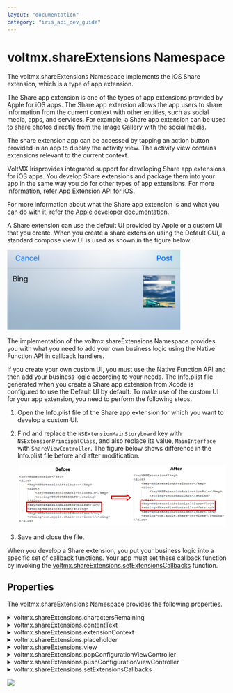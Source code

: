```yaml
---
layout: "documentation"
category: "iris_api_dev_guide"
---
```

                             


voltmx.shareExtensions Namespace
==============================

The voltmx.shareExtensions Namespace implements the iOS Share extension, which is a type of app extension.

The Share app extension is one of the types of app extensions provided by Apple for iOS apps. The Share app extension allows the app users to share information from the current context with other entities, such as social media, apps, and services. For example, a Share app extension can be used to share photos directly from the Image Gallery with the social media.

The share extension app can be accessed by tapping an action button provided in an app to display the activity view. The activity view contains extensions relevant to the current context.

VoltMX Irisprovides integrated support for developing Share app extensions for iOS apps. You develop Share extensions and package them into your app in the same way you do for other types of app extensions. For more information, refer [App Extension API for iOS](app-extension-ios.html).

For more information about what the Share app extension is and what you can do with it, refer the [Apple developer documentation](app-extension-ios.html).

A Share extension can use the default UI provided by Apple or a custom UI that you create. When you create a share extension using the Default GUI, a standard compose view UI is used as shown in the figure below.

![](resources/images/shareextension-defaultgui_398x184.png)

The implementation of the voltmx.shareExtensions Namespace provides you with what you need to add your own business logic using the Native Function API in callback handlers.

If you create your own custom UI, you must use the Native Function API and then add your business logic according to your needs. The Info.plist file generated when you create a Share app extension from Xcode is configured to use the Default UI by default. To make use of the custom UI for your app extension, you need to perform the following steps.

1.  Open the Info.plist file of the Share app extension for which you want to develop a custom UI.
2.  Find and replace the `NSExtensionMainStoryboard` key with `NSExtensionPrincipalClass`, and also replace its value, `MainInterface` with `ShareViewController`. The figure below shows difference in the Info.plist file before and after modification.
    
    ![](resources/images/info-plist-modification_679x196.png)
    
3.  Save and close the file.

When you develop a Share extension, you put your business logic into a specific set of callback functions. Your app must set these callback function by invoking the [voltmx.shareExtensions.setExtensionsCallbacks](#setExtensionsCallbacks) function.

Properties
----------

The voltmx.shareExtensions Namespace provides the following properties.


<details close markdown="block"><summary>voltmx.shareExtensions.charactersRemaining</summary>

* * *

Sets an initial value to be displayed as the number of characters remaining in the placeholder.

<b>Syntax</b>

{% highlight VoltMx %}
voltmx.shareExtensions.charactersRemaining;
{% endhighlight %}

<b>Example</b>

{% highlight VoltMx %}//Sample code  
voltmx.shareExtensions.charactersRemaining = 100;
{% endhighlight %}

<b>Type</b>

Number

<b>Read/Write</b>

Read and write.

<b>Remarks</b>

This property is accessible only in the default GUI mode.

<b>Platform Availability</b>

iOS

</details>
<details close markdown="block"><summary>voltmx.shareExtensions.contentText</summary>

* * *

Contains the text from the current textView.

<b>Syntax</b>

{% highlight VoltMx %}
voltmx.shareExtensions.contentText;
{% endhighlight %}

<b>Example</b>

{% highlight VoltMx %}//Sample code  
var text = voltmx.shareExtensions.contentText;
{% endhighlight %}

<b>Type</b>

String

<b>Return Values</b>

text

<b>Remarks</b>

This property is only available in the default GUI mode.

<b>Platform Availability</b>

iOS

</details>
<details close markdown="block"><summary>voltmx.shareExtensions.extensionContext</summary>

* * *

Returns the current extension context.

<b>Syntax</b>

{% highlight VoltMx %}
voltmx.shareExtensions.extensionContext;
{% endhighlight %}

<b>Example</b>

{% highlight VoltMx %}//Sample code  
var Context = voltmx.shareExtensions.extensionContext;
Context.extensionContext.completeRequestReturningItemsCompletionHandler([], );
{% endhighlight %}

<b>Type</b>

Object

<b>Read/Write</b>

Read only

<b>Platform Availability</b>

iOS

</details>
<details close markdown="block"><summary>voltmx.shareExtensions.placeholder</summary>

* * *

Sets the text for the share app extension in the placeholder.

<b>Syntax</b>

{% highlight VoltMx %}
voltmx.shareExtensions.placeholder;
{% endhighlight %}

<b>Example</b>

{% highlight VoltMx %}//Sample code  
voltmx.shareExtensions.placeholder = "write here";
{% endhighlight %}

<b>Type</b>

String

<b>Read/Write</b>

Read and write.

<b>Remarks</b>

The API works only in default GUI mode.

<b>Platform Availability</b>

iOS

</details>
<details close markdown="block"><summary>voltmx.shareExtensions.view</summary>

* * *

Holds the current extension view.

<b>Syntax</b>

{% highlight VoltMx %}
voltmx.shareExtensions.view;
{% endhighlight %}

<b>Example</b>

{% highlight VoltMx %}//Sample code  
var myView = voltmx.shareExtensions.view;
myView.addSubView(button);
{% endhighlight %}

<b>Type</b>

UIView

<b>Read/Write</b>

Read only.

<b>Platform Availability</b>

iOS

Functions
---------

The voltmx.shareExtensions Namespace provides the following function.

</details>
<details close markdown="block"><summary>voltmx.shareExtensions.popConfigurationViewController</summary>

* * *

Dismisses the current configuration view controller.

<b>Syntax</b>

{% highlight VoltMx %}voltmx.shareExtensions.popConfigurationViewController();
{% endhighlight %}

<b>Example</b>

{% highlight VoltMx %}//Sample code  
voltmx.shareExtensions.popConfigurationViewController();
{% endhighlight %}

<b>Parameters</b>

None.

<b>Return Values</b>

None.

<b>Remarks</b>

The function works only in the default GUI mode.

<b>Platform Availability</b>

iOS.

</details>
<details close markdown="block"><summary>voltmx.shareExtensions.pushConfigurationViewController</summary>

* * *

Displays a configuration view controller.

<b>Syntax</b>

{% highlight VoltMx %}
voltmx.shareExtensions.pushConfigurationViewController(UIVController);
{% endhighlight %}

<b>Input Parameters</b>

| Parameter | Description |
| --- | --- |
| UIViewController | A UIViewController that your app creates using the Native Functions. |

 

<b>Example</b>

{% highlight VoltMx %}
var UIVC = //native bindings code to create UIViewController  
 voltmx.shareExtensions.pushConfigurationViewController(UIVC);
{% endhighlight %}

<b>Return Values</b>

None.

<b>Remarks</b>

The function works only in the default GUI mode. The configuration view controller is called from a configuration item's tabHandler. Only one configuration view controller is allowed at a time. The pushed view controller should set `preferredContentSize` appropriately. The `SLComposeServiceViewController` observes changes to that property and animates sheet size changes as necessary.

<b>Platform Availability</b>

iOS.

</details>
<details close markdown="block"><summary>voltmx.shareExtensions.setExtensionsCallbacks</summary>

* * *

Allows your app to set callback event handlers for a Share extension.

<b>Syntax</b>

{% highlight VoltMx %}voltmx.shareExtensions.setExtensionsCallbacks(  
    callbacks);
{% endhighlight %}

<b>Input Parameters</b>

callbacks {Object}

Contains an object with key-value pairs where the key specifies the extension state and the value is a callback function. The following are the possible keys.  

| Key | Description |
| --- | --- |
| configurationItems | Enables the user to add configuration options via table cells at the bottom of the sheet, Returns an array of SLComposeSheetConfigurationItem objects. Only available in default GUI mode. |
| didSelectCancel | The user clicked the Cancel button. Only available in default GUI mode. |
| didSelectPost | The user clicked the Post button. Only available in default GUI mode. |
| isContentValid | Determines whether or not the content is valid. Only available in default GUI mode. Invalid content disables the Post button. Valid content enables it. |
| loadView | Loads the view into memory. |
| presentationAnimationDidFinish | The sheet presentation animation is finished. Only available in default GUI mode. |
| viewDidAppear | The view was just displayed. |
| viewWillAppear | The view controller's view is about to be added to a view hierarchy. |
| viewDidDisappear | The view has just been removed from the view hierarchy. |
| viewWillDisappear | The view is about to be removed from the view hierarchy. |

<b>Example</b>

{% highlight VoltMx %}var callbackEvents = {
    didSelectCancel: function() {
        voltmx.shareExtensions.extensionContext.cancelRequestWithError(undefined);
    },
    isContentValid: function() {
        var input = voltmx.shareExtensions.contentText;
        if (input.length < 100) {
            voltmx.shareExtensions.charactersRemaining = 100 - input.length;
            return true;
        } else {
            return false;
        }
    },
    configurationItems: function() {
        return [ConfigurationItem1, ConfigurationItem2];
    },
    viewDidLoad: function() {
        voltmx.shareExtensions.charactersRemaining = 100;
    }
};

voltmx.shareExtensions.setExtensionsCallbacks(callbackEvents);
{% endhighlight %}

<b>Example: configurationItems</b>

{% highlight VoltMx %}function configurationItems() {
    var returnarray = native bindings code to
    return array of SLComposeSheetConfigurationItem
    return returnarray;
}
voltmx.shareExtensions.setExtensionsCallbacks({“
    configurationItems”: configurationItems
});
{% endhighlight %}

<b>Example: didSelectCancel</b>

{% highlight VoltMx %}function didSelectCancelcallback() {
    // native bindings code
}
voltmx.shareExtensions.setExtensionsCallbacks({“
    didSelectCancel”: didSelectCancelcallback
});
{% endhighlight %}

<b>Example: didSelectPostcallback</b>

{% highlight VoltMx %}function didSelectPostcallback() {
    // native bindings code
}

voltmx.shareExtensions.setExtensionsCallbacks({“
    didSelectPost”: didSelectPostcallback
});
{% endhighlight %}

<b>Example: isContentValid</b>

{% highlight VoltMx %}function isContentValid() {
    if ( //check the validity of the input using native 						bindings code)
        {
            return true; //will enable the post button. 
        }
        return false; //will disable the post button.
    }
    voltmx.shareExtensions.setExtensionsCallbacks({“
        isContentValid”: isContentValid
    });
{% endhighlight %}

<b>Example; loadView</b>

{% highlight VoltMx %}function loadView() {
    //native bindings code
}
voltmx.shareExtensions.setExtensionsCallbacks({“
    loadView”: loadView
});
{% endhighlight %}

<b>Example: presentationAnimationDidFinish</b>

{% highlight VoltMx %}function presentationAnimationDidFinish() {
    //native bindings code
}
voltmx.shareExtensions.setExtensionsCallbacks({“
    presentationAnimationDidFinish”: presentationAnimationDidFinish
});

{% endhighlight %}

<b>Example: viewDidAppear</b>

{% highlight VoltMx %}function viewDidAppear() {
    //native bindings code
}
voltmx.shareExtensions.setExtensionsCallbacks({“
    viewDidAppear”: viewDidAppear
});
{% endhighlight %}

<b>Example: viewWillAppear</b>

{% highlight VoltMx %}function viewWillAppear() {
    //native bindings code
}
voltmx.shareExtensions.setExtensionsCallbacks({“
    viewWillAppear”: viewWillAppear
});

{% endhighlight %}

<b>Example: viewDidDisappear</b>

{% highlight VoltMx %}function viewDidDisappear() {
    //native bindings code
}
voltmx.shareExtensions.setExtensionsCallbacks({“
    viewDidDisappear”: viewDidDisappear
});
{% endhighlight %}

<b>Example: viewWillDisappear</b>

{% highlight VoltMx %}function viewWillDisappear() {
    //native bindings code
}
voltmx.shareExtensions.setExtensionsCallbacks({“
    viewWillDisappear”: viewWillDisappear
});
{% endhighlight %}

<b>Return Values</b>

None.

<b>Platform Availability</b>

iOS.

</details>

![](resources/prettify/onload.png)
